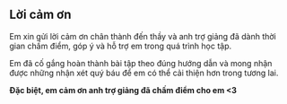 ## Lời cảm ơn  

Em xin gửi lời cảm ơn chân thành đến thầy và anh trợ giảng đã dành thời gian chấm điểm, góp ý và hỗ trợ em trong quá trình học tập.  

Em đã cố gắng hoàn thành bài tập theo đúng hướng dẫn và mong nhận được những nhận xét quý báu để em có thể cải thiện hơn trong tương lai.  

**Đặc biệt, em cảm ơn anh trợ giảng đã chấm điểm cho em <3**  


